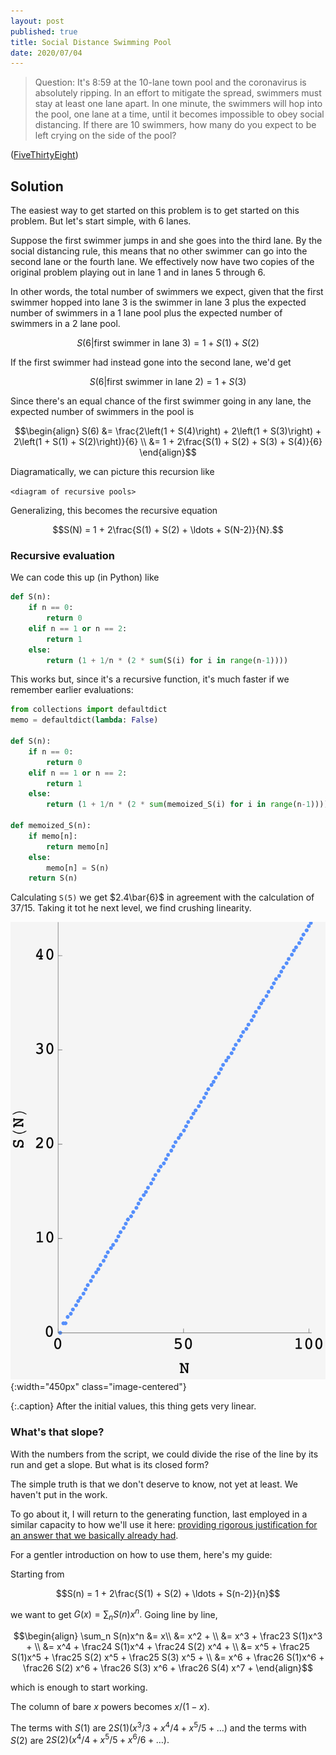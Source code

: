 ```yaml
---
layout: post
published: true
title: Social Distance Swimming Pool
date: 2020/07/04
---
```


>Question: It's 8:59 at the 10-lane town pool and the coronavirus is absolutely ripping. In an effort to mitigate the spread, swimmers must stay at least one lane apart. In one minute, the swimmers will hop into the pool, one lane at a time, until it becomes impossible to obey social distancing. If there are 10 swimmers, how many do you expect to be left crying on the side of the pool?

<!--more-->

([FiveThirtyEight](URL))

## Solution

The easiest way to get started on this problem is to get started on this problem. But let's start simple, with $6$ lanes.

Suppose the first swimmer jumps in and she goes into the third lane. By the social distancing rule, this means that no other swimmer can go into the second lane or the fourth lane. We effectively now have two copies of the original problem playing out in lane $1$ and in lanes $5$ through $6$.

In other words, the total number of swimmers we expect, given that the first swimmer hopped into lane $3$ is the swimmer in lane $3$ plus the expected number of swimmers in a $1$ lane pool plus the expected number of swimmers in a $2$ lane pool.

$$S(6 | \text{first swimmer in lane 3}) = 1 + S(1) + S(2)$$

If the first swimmer had instead gone into the second lane, we'd get 

$$S(6 | \text{first swimmer in lane 2}) = 1 + S(3)$$

Since there's an equal chance of the first swimmer going in any lane, the expected number of swimmers in the pool is

$$\begin{align}
S(6) &= \frac{2\left(1 + S(4)\right) + 2\left(1 + S(3)\right) + 2\left(1 + S(1) + S(2)\right)}{6} \\
     &= 1 + 2\frac{S(1) + S(2) + S(3) + S(4)}{6}
\end{align}$$

Diagramatically, we can picture this recursion like

`<diagram of recursive pools>`

Generalizing, this becomes the recursive equation

$$S(N) = 1 + 2\frac{S(1) + S(2) + \ldots + S(N-2)}{N}.$$

### Recursive evaluation

We can code this up (in Python) like

```python
def S(n):
    if n == 0:
        return 0
    elif n == 1 or n == 2:
        return 1
    else:
        return (1 + 1/n * (2 * sum(S(i) for i in range(n-1))))
```

This works but, since it's a recursive function, it's much faster if we remember earlier evaluations:

```python
from collections import defaultdict
memo = defaultdict(lambda: False)

def S(n):
    if n == 0:
        return 0
    elif n == 1 or n == 2:
        return 1
    else:
        return (1 + 1/n * (2 * sum(memoized_S(i) for i in range(n-1))))
        
def memoized_S(n):
    if memo[n]:
        return memo[n]
    else:
        memo[n] = S(n)
    return S(n)
```

Calculating `S(5)` we get $2.4\bar{6}$ in agreement with the calculation of $37/15$. Taking it tot he next level, we find crushing linearity.

![](/img/2020-07-03-social-distancing-pool.png){:width="450px" class="image-centered"}

{:.caption}
After the initial values, this thing gets very linear.

### What's that slope?

With the numbers from the script, we could divide the rise of the line by its run and get a slope. But what is its closed form?

The simple truth is that we don't deserve to know, not yet at least. We haven't put in the work.

To go about it, I will return to the generating function, last employed in a similar capacity to how we'll use it here: [providing rigorous justification for an answer that we basically already had](https://joshmaxsilverman.github.io/2020-04-11-spam-attack/).

For a gentler introduction on how to use them, here's my guide:

Starting from

$$S(n) = 1 + 2\frac{S(1) + S(2) + \ldots + S(n-2)}{n}$$

we want to get $G(x) = \sum_n S(n)x^n.$ Going line by line,

$$\begin{align}
\sum_n S(n)x^n &= x\\
&= x^2 + \\
&= x^3 + \frac23 S(1)x^3 + \\
&= x^4 + \frac24 S(1)x^4 + \frac24 S(2) x^4 + \\
&= x^5 + \frac25 S(1)x^5 + \frac25 S(2) x^5 + \frac25 S(3) x^5 + \\
&= x^6 + \frac26 S(1)x^6 + \frac26 S(2) x^6 + \frac26 S(3) x^6 + \frac26 S(4) x^7 +
\end{align}$$

which is enough to start working.

The column of bare $x$ powers becomes $x/(1-x).$ 

The terms with $S(1)$ are $2S(1)\left(x^3/3+x^4/4+x^5/5 + \ldots)$ and the terms with $S(2)$ are $2S(2)\left(x^4/4+x^5/5+x^6/6 + \ldots\right).$

<br>
